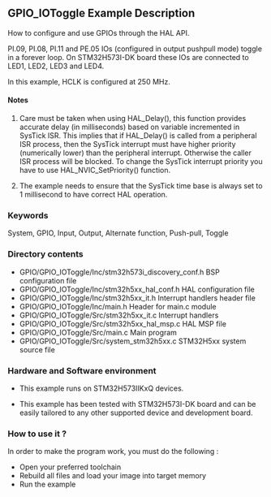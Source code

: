 ## <b>GPIO_IOToggle Example Description</b>

How to configure and use GPIOs through the HAL API.

PI.09, PI.08, PI.11 and PE.05 IOs (configured in output pushpull mode) toggle in a forever loop.
On STM32H573I-DK board these IOs are connected to LED1, LED2, LED3 and LED4.

In this example, HCLK is configured at 250 MHz.

#### <b>Notes</b>

 1. Care must be taken when using HAL_Delay(), this function provides accurate delay (in milliseconds)
    based on variable incremented in SysTick ISR. This implies that if HAL_Delay() is called from
    a peripheral ISR process, then the SysTick interrupt must have higher priority (numerically lower)
    than the peripheral interrupt. Otherwise the caller ISR process will be blocked.
    To change the SysTick interrupt priority you have to use HAL_NVIC_SetPriority() function.

 2. The example needs to ensure that the SysTick time base is always set to 1 millisecond
    to have correct HAL operation.

### <b>Keywords</b>

System, GPIO, Input, Output, Alternate function, Push-pull, Toggle

### <b>Directory contents</b>

  - GPIO/GPIO_IOToggle/Inc/stm32h573i_discovery_conf.h     	BSP configuration file
  - GPIO/GPIO_IOToggle/Inc/stm32h5xx_hal_conf.h    			HAL configuration file
  - GPIO/GPIO_IOToggle/Inc/stm32h5xx_it.h          			Interrupt handlers header file
  - GPIO/GPIO_IOToggle/Inc/main.h                  			Header for main.c module  
  - GPIO/GPIO_IOToggle/Src/stm32h5xx_it.c          			Interrupt handlers
  - GPIO/GPIO_IOToggle/Src/stm32h5xx_hal_msp.c     			HAL MSP file
  - GPIO/GPIO_IOToggle/Src/main.c                  			Main program
  - GPIO/GPIO_IOToggle/Src/system_stm32h5xx.c      			STM32H5xx system source file

### <b>Hardware and Software environment</b>

  - This example runs on STM32H573IIKxQ devices.

  - This example has been tested with STM32H573I-DK board and can be
    easily tailored to any other supported device and development board.

### <b>How to use it ?</b>

In order to make the program work, you must do the following :

 - Open your preferred toolchain
 - Rebuild all files and load your image into target memory
 - Run the example

